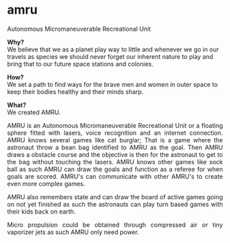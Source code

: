 # amru
Autonomous Micromaneuverable Recreational Unit

<strong>Why?</strong><br />
We believe that we as a planet play way to little and whenever we go in our travels as species we should never forget our inherent nature to play and bring that to our future space stations and colonies. 

<strong>How?</strong><br />
We set a path to find ways for the brave men and women in outer space to keep their bodies healthy and their minds sharp. 

<strong>What?</strong><br />
We created AMRU.<br />

<p style="text-align: justify; text-justify: inter-word;">AMRU is an Autonomous Micromaneuverable Recreational Uni​t or a floating sphere fitted with lasers, voice recognition and an internet connection. AMRU knows several games like cat burglar; That is a game where the astronaut throw a bean bag identified to AMRU as the goal. Then AMRU draws a obstacle course and the objective is then for the astronaut to get to the bag without touching the lasers. AMRU knows other games like sock ball as such AMRU can draw the goals and function as a referee for when goals are scored. AMRU's can communicate with other AMRU's to create even more complex games.</p>

<p style="text-align: justify; text-justify: inter-word;">AMRU also remembers state and can draw the board of active games going on not yet finished as such the astronauts can play turn based games with their kids back on earth.</p>

<p style="text-align: justify; text-justify: inter-word;">Micro propulsion could be obtained through compressed air or tiny vaporizer jets as such AMRU only need power.</p>
